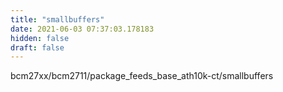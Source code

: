 ```yaml
---
title: "smallbuffers"
date: 2021-06-03 07:37:03.178183
hidden: false
draft: false
---
```


bcm27xx/bcm2711/package_feeds_base_ath10k-ct/smallbuffers

